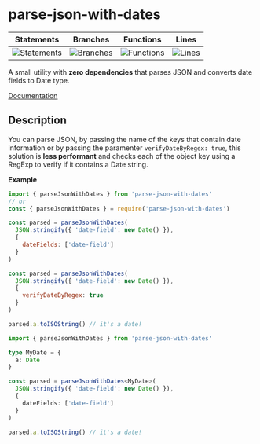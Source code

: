 # parse-json-with-dates

| Statements                | Branches                | Functions                | Lines                |
| ------------------------- | ----------------------- | ------------------------ | -------------------- |
| ![Statements](https://img.shields.io/badge/Coverage-100%25-brightgreen.svg) | ![Branches](https://img.shields.io/badge/Coverage-90%25-brightgreen.svg) | ![Functions](https://img.shields.io/badge/Coverage-100%25-brightgreen.svg) | ![Lines](https://img.shields.io/badge/Coverage-100%25-brightgreen.svg) |

A small utility with **zero dependencies** that parses JSON and converts date fields to Date type.  

[Documentation](./docs/modules.md)

## Description

You can parse JSON, by passing the name of the keys that contain date information or by passing the paramenter `verifyDateByRegex: true`, this solution is **less performant** and checks each of the object key using a RegExp to verify if it contains a Date string.

**Example**

```js
import { parseJsonWithDates } from 'parse-json-with-dates'
// or
const { parseJsonWithDates } = require('parse-json-with-dates')

const parsed = parseJsonWithDates(
  JSON.stringify({ 'date-field': new Date() }),
  {
    dateFields: ['date-field']
  }
)

const parsed = parseJsonWithDates(
  JSON.stringify({ 'date-field': new Date() }),
  {
    verifyDateByRegex: true
  }
)

parsed.a.toISOString() // it's a date!
```

```typescript
import { parseJsonWithDates } from 'parse-json-with-dates'

type MyDate = {
  a: Date
}

const parsed = parseJsonWithDates<MyDate>(
  JSON.stringify({ 'date-field': new Date() }),
  {
    dateFields: ['date-field']
  }
)

parsed.a.toISOString() // it's a date!
```
